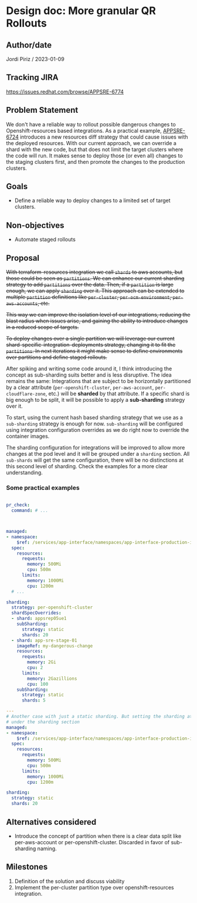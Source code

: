 # Design doc: More granular QR Rollouts

## Author/date

Jordi Piriz / 2023-01-09

## Tracking JIRA

https://issues.redhat.com/browse/APPSRE-6774

## Problem Statement

We don't have a reliable way to rollout possible dangerous changes to Openshift-resources based integrations.
As a practical example, [APPSRE-6724](https://issues.redhat.com/browse/APPSRE-6724) introduces a new resources diff strategy that could cause issues with the deployed resources. With our current approach, we can override a shard with the new code, but that does not limit the target clusters where the code will run. It makes sense to deploy those (or even all) changes to the staging clusters first, and then promote the changes to the production clusters.

## Goals

- Define a reliable way to deploy changes to a limited set of target clusters.

## Non-objectives

- Automate staged rollouts

## Proposal

~~With terraform-resources integration we call `shards` to aws accounts, but those could be seen as `partitions`. We can enhance our current sharding strategy to add `partitions` over the data. Then, if a `partition` is large enough, we can apply `sharding` over it. This approach can be extended to multiple `partition` definitions like `per-cluster`, `per-ocm-environment`, `per-aws-accounts`, etc.~~

~~This way we can improve the isolation level of our integrations, reducing the blast radius when issues arise, and gaining the ability to introduce changes in a reduced scope of targets.~~

~~To deploy changes over a single partition we will leverage our current shard-specific-integration-deployments strategy, changing it to fit the `partitions`. In next iterations it might make sense to define environments over partitions and define staged rollouts.~~

After spiking and writing some code around it, I think introducing the concept as sub-sharding suits better and is less disruptive. The idea remains the same: Integrations that are subject to be horizontally partitioned by a clear attribute (`per-openshift-cluster`, `per-aws-account`, `per-cloudflare-zone`, etc.) will be **sharded** by that attribute. If a specific shard is big enough to be split, it will be possible to apply a **sub-sharding** strategy over it.

To start, using the current hash based sharding strategy that we use as a `sub-sharding` strategy is enough for now. `sub-sharding` will be configured using integration configuration overrides as we do right now to override the container images.

The sharding configuration for integrations will be improved to allow more changes at the pod level and it will be grouped under a `sharding` section. All `sub-shards` will get the same configuration, there will be no distinctions at this second level of sharding. Check the examples for a more clear understanding.

### Some practical examples

```yaml

pr_check:
  command: # ...



managed:
- namespace:
    $ref: /services/app-interface/namespaces/app-interface-production-int.yml
  spec:
    resources:
      requests:
        memory: 500Mi
        cpu: 500m
      limits:
        memory: 1000Mi
        cpu: 1200m
  # ...

sharding:
  strategy: per-openshift-cluster
  shardSpecOverrides:
  - shard: appsrep05ue1
    subSharding:
      strategy: static
      shards: 20
  - shard: app-sre-stage-01
    imageRef: my-dangerous-change
    resources:
      requests:
        memory: 2Gi
        cpu: 2
      limits:
        memory: 2Gazillions
        cpu: 100
    subSharding:
      strategy: static
      shards: 5

---
# Another case with just a static sharding. But setting the sharding attributes
# under the sharding section
managed:
- namespace:
    $ref: /services/app-interface/namespaces/app-interface-production-int.yml
  spec:
    resources:
      requests:
        memory: 500Mi
        cpu: 500m
      limits:
        memory: 1000Mi
        cpu: 1200m

sharding:
  strategy: static
  shards: 20

```


## Alternatives considered

- Introduce the concept of partition when there is a clear data split like per-aws-account or per-openshift-cluster. Discarded in favor of sub-sharding naming.

## Milestones

 1. Definition of the solution and discuss viability
 2. Implement the per-cluster partition type over openshift-resources integration.
